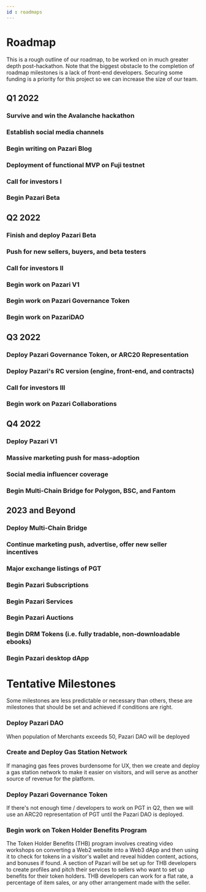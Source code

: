 ```yaml
---
id : roadmaps
---
```

# Roadmap
This is a rough outline of our roadmap, to be worked on in much greater depth post-hackathon. Note that the biggest obstacle to the completion of roadmap milestones is a lack of front-end developers. Securing some funding is a priority for this project so we can increase the size of our team.

## Q1 2022
### Survive and win the Avalanche hackathon
### Establish social media channels
### Begin writing on Pazari Blog
### Deployment of functional MVP on Fuji testnet
### Call for investors I
### Begin Pazari Beta

## Q2 2022
### Finish and deploy Pazari Beta
### Push for new sellers, buyers, and beta testers
### Call for investors II
### Begin work on Pazari V1
### Begin work on Pazari Governance Token
### Begin work on PazariDAO

## Q3 2022
### Deploy Pazari Governance Token, or ARC20 Representation 
### Deploy Pazari's RC version (engine, front-end, and contracts)
### Call for investors III
### Begin work on Pazari Collaborations

## Q4 2022
### Deploy Pazari V1
### Massive marketing push for mass-adoption
### Social media influencer coverage
### Begin Multi-Chain Bridge for Polygon, BSC, and Fantom

## 2023 and Beyond
### Deploy Multi-Chain Bridge
### Continue marketing push, advertise, offer new seller incentives
### Major exchange listings of PGT
### Begin Pazari Subscriptions
### Begin Pazari Services
### Begin Pazari Auctions
### Begin DRM Tokens (i.e. fully tradable, non-downloadable ebooks)
### Begin Pazari desktop dApp

# Tentative Milestones
Some milestones are less predictable or necessary than others, these are milestones that should be set and achieved if conditions are right.

### Deploy Pazari DAO
When population of Merchants exceeds 50, Pazari DAO will be deployed

### Create and Deploy Gas Station Network
If managing gas fees proves burdensome for UX, then we create and deploy a gas station network to make it easier on visitors, and will serve as another source of revenue for the platform.

### Deploy Pazari Governance Token
If there's not enough time / developers to work on PGT in Q2, then we will use an ARC20 representation of PGT until the Pazari DAO is deployed.

### Begin work on Token Holder Benefits Program
The Token Holder Benefits (THB) program involves creating video workshops on converting a Web2 website into a Web3 dApp and then using it to check for tokens in a visitor's wallet and reveal hidden content, actions, and bonuses if found. A section of Pazari will be set up for THB developers to create profiles and pitch their services to sellers who want to set up benefits for their token holders. THB developers can work for a flat rate, a percentage of item sales, or any other arrangement made with the seller.
